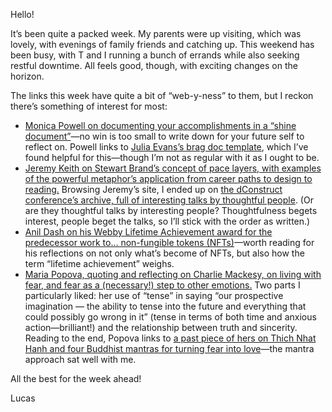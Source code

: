 Hello!

It’s been quite a packed week. My parents were up visiting, which was lovely, with evenings of family friends and catching up. This weekend has been busy, with T and I running a bunch of errands while also seeking restful downtime. All feels good, though, with exciting changes on the horizon.

The links this week have quite a bit of “web-y-ness” to them, but I reckon there’s something of interest for most:

- [Monica Powell on documenting your accomplishments in a “shine document”](https://github.com/readme/guides/document-success)—no win is too small to write down for your future self to reflect on. Powell links to [Julia Evans’s brag doc template](https://jvns.ca/blog/brag-documents/), which I’ve found helpful for this—though I’m not as regular with it as I ought to be.
- [Jeremy Keith on Stewart Brand’s concept of pace layers, with examples of the powerful metaphor’s application from career paths to design to reading.](https://adactio.com/journal/19104) Browsing Jeremy’s site, I ended up on [the dConstruct conference’s archive, full of interesting talks by thoughtful people](https://archive.dconstruct.org/). (Or are they thoughtful talks by interesting people? Thoughtfulness begets interest, people beget the talks, so I’ll stick with the order as written.)
- [Anil Dash on his Webby Lifetime Achievement award for the predecessor work to… non-fungible tokens (NFTs)](https://anildash.com/2022/05/16/everything-u-think-is-true/)—worth reading for his reflections on not only what’s become of NFTs, but also how the term “lifetime achievement” weighs.
- [Maria Popova, quoting and reflecting on Charlie Mackesy, on living with fear, and fear as a (necessary!) step to other emotions.](https://www.themarginalian.org/2022/05/27/the-boy-the-mole-the-fox-and-the-horse/) Two parts I particularly liked: her use of “tense” in saying “our prospective imagination — the ability to tense into the future and everything that could possibly go wrong in it” (tense in terms of both time and anxious action—brilliant!) and the relationship between truth and sincerity. Reading to the end, Popova links to [a past piece of hers on Thich Nhat Hanh and four Buddhist mantras for turning fear into love](https://www.themarginalian.org/2020/12/01/thich-nhat-hanh-fear-love/)—the mantra approach sat well with me.

All the best for the week ahead!

Lucas